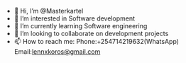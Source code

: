 - 👋 Hi, I’m @Masterkartel
- 👀 I’m interested in Software development 
- 🦺 I’m currently learning Software engineering
- 🤝 I’m looking to collaborate on development projects
- 📫 How to reach me:
                    Phone:+254714219632(WhatsApp) 
                    Email:lennxkoros@gmail.com 

<!---
Masterkartel/Masterkartel is a ✨ special ✨ repository because its `README.md` (this file) appears on your GitHub profile.
You can click the Preview link to take a look at your changes.
--->
